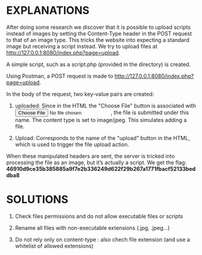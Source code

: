 # EXPLANATIONS

After doing some research we discover that it is possible to upload scripts instead of images by setting the Content-Type header in the POST request to that of an image type. This tricks the website into expecting a standard image but receiving a script instead.
We try to upload files at http://127.0.0.1:8080/index.php?page=upload.

A simple script, such as a script.php (provided in the directory) is created.

Using Postman, a POST request is made to http://127.0.0.1:8080/index.php?page=upload.

In the body of the request, two key-value pairs are created:

1. uploaded: Since in the HTML the "Choose File" button is associated with <input name="uploaded" type="file">, the file is submitted under this name. The content type is set to image/jpeg. This simulates adding a file.

2. Upload: Corresponds to the name of the "upload" button in the HTML, which is used to trigger the file upload action.

When these manipulated headers are sent, the server is tricked into processing the file as an image, but it’s actually a script. We get the flag:
**46910d9ce35b385885a9f7e2b336249d622f29b267a1771fbacf52133beddba8**

# SOLUTIONS

1. Check files permissions and do not allow executable files or scripts

2. Rename all files with non-executable extensions (.jpg, .jpeg...)

3. Do not rely only on content-type : also chech file extension (and use a whitelist of allowed extensions)